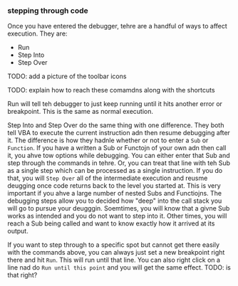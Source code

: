 ### stepping through code

Once you have entered the debugger, tehre are a handful of ways to affect execution. They are:

- Run
- Step Into
- Step Over

TODO: add a picture of the toolbar icons

TODO: explain how to reach these comamdns along with the shortcuts

Run will tell teh debugger to just keep running until it hits another error or breakpoint. This is the same as normal execution.

Step Into and Step Over do the same thing with one difference. They both tell VBA to execute the current instruction adn then resume debugging after it. The difference is how they hadnle whether or not to enter a `Sub` or `Function`. If you have a written a Sub or Functojn of your own adn then call it, you ahve tow options while debugging. You can either enter that Sub and step through the commands in tehre. Or, you can treat that line with teh Sub as a single step which can be processed as a single instruction. If you do that, you will `Step Over` all of the intermediate execution and reusme deugging once code returns back to the level you started at. This is very important if you ahve a large number of nested Subs and Functiojns. The debugging steps allow you to decided how "deep" into the call stack you will go to pursue your deugggin. Soemtimes, you will know that a givne Sub works as intended and you do not want to step into it. Other times, you will reach a Sub being called and want to know exactly how it arrived at its output.

If you want to step through to a specific spot but cannot get there easily with the commands above, you can always just set a new breakpoint right there and hit `Run`. This will run until that line. You can also right click on a line nad do `Run until this point` and you will get the same effect. TODO: is that right?
